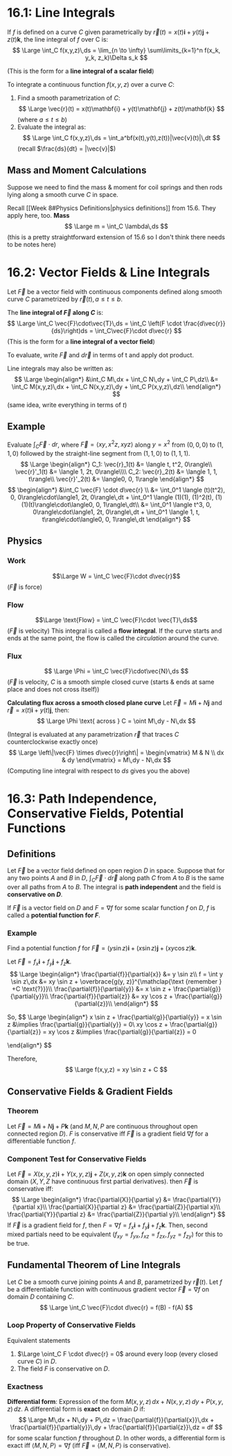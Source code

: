 # 16.1: Line Integrals
If $f$ is defined on a curve $C$ given parametrically by $\vec{r}(t) = x(t)\mathbf{i} + y(t)\mathbf{j} + z(t)\mathbf{k}$, the line integral of $f$ over C is:
$$
\Large
\int_C f(x,y,z)\,ds = \lim_{n \to \infty} \sum\limits_{k=1}^n f(x_k, y_k, z_k)\Delta s_k
$$

(This is the form for a **line integral of a scalar field**)

To integrate a continuous function $f(x, y, z)$ over a curve $C$:
1. Find a smooth parametrization of $C$:
$$
\Large
\vec{r}(t) = x(t)\mathbf{i} + y(t)\mathbf{j} + z(t)\mathbf{k}
$$ (where $a \leq t \leq b$)
3. Evaluate the integral as:
$$
\Large
\int_C f(x,y,z)\,ds = \int_a^bf(x(t),y(t),z(t))|\vec{v}(t)|\,dt
$$
(recall $\frac{ds}{dt} = |\vec{v}|$)

## Mass and Moment Calculations
Suppose we need to find the mass & moment for coil springs and then rods lying along a smooth curve $C$ in space.

Recall [[Week 8#Physics Definitions|physics definitions]] from 15.6.
They apply here, too.
**Mass**
$$
\Large
m = \int_C \lambda\,ds
$$
(this is a pretty straightforward extension of 15.6 so I don't think there needs to be notes here)

# 16.2: Vector Fields & Line Integrals
Let $\vec{F}$ be a vector field with continuous components defined along smooth curve $C$ parametrized by $\vec{r}(t), a \leq t \leq b$.

The **line integral of $\vec{F}$ along $C$** is:
$$
\Large
\int_C \vec{F}\cdot\vec{T}\,ds = \int_C \left(F \cdot \frac{d\vec{r}}{ds}\right)ds = \int_C\vec{F}\cdot d\vec{r}
$$
(This is the form for a **line integral of a vector field**)


To evaluate, write $\vec{F}$ and $d\vec{r}$ in terms of t and apply dot product.

Line integrals may also be written as:
$$
\Large
\begin{align*}
&\int_C M\,dx + \int_C N\,dy + \int_C P\,dz\\
&= \int_C M(x,y,z)\,dx + \int_C N(x,y,z)\,dy + \int_C P(x,y,z)\,dz\\
\end{align*}
$$
(same idea, write everything in terms of $t$)

## Example
Evaluate $\int_C\vec{F}\cdot dr$, where $\vec{F} = \langle xy, x^2z, xyz\rangle$ along $y = x^2$ from $(0,0,0)$ to $(1,1,0)$ followed by the straight-line segment from $(1,1,0)$ to $(1,1,1)$.
$$
\Large
\begin{align*}
C_1: \vec{r}_1(t) &= \langle t, t^2, 0\rangle\\
\vec{r}'_1(t) &= \langle 1, 2t, 0\rangle\\\\
C_2: \vec{r}_2(t) &= \langle 1, 1, t\rangle\\
\vec{r}'_2(t) &= \langle0, 0, 1\rangle
\end{align*}
$$
$$
\begin{align*}
&\int_C \vec{F} \cdot d\vec{r} \\
&= \int_0^1 \langle (t)(t^2), 0, 0\rangle\cdot\langle1, 2t, 0\rangle\,dt + \int_0^1 \langle (1)(1), (1)^2(t), (1)(1)(t)\rangle\cdot\langle0, 0, 1\rangle\,dt\\
&= \int_0^1 \langle t^3, 0, 0\rangle\cdot\langle1, 2t, 0\rangle\,dt + \int_0^1 \langle 1, t, t\rangle\cdot\langle0, 0, 1\rangle\,dt
\end{align*}
$$

## Physics
 ### Work 
$$\Large W = \int_C \vec{F}\cdot d\vec{r}$$
($\vec{F}$ is force)

 ### Flow 
$$\Large \text{Flow} = \int_C \vec{F}\cdot \vec{T}\,ds$$
($\vec{F}$ is velocity)
This integral is called a **flow integral**. If the curve starts and ends at the same point, the flow is called the *circulation* around the curve.

 ### Flux
$$
\Large
\Phi = \int_C \vec{F}\cdot\vec{N}\,ds
$$
($\vec{F}$ is velocity, $C$ is a smooth simple closed curve (starts & ends at same place and does not cross itself))

**Calculating flux across a smooth closed plane curve**
Let $\vec{F} = M\mathbf{i} + N\mathbf{j}$ and $\vec{r} = x(t)\mathbf{i} + y(t)\mathbf{j}$,
then:
$$
\Large
\Phi \text{ across } C = \oint M\,dy - N\,dx
$$

(Integral is evaluated at any parametrization $\vec{r}$ that traces $C$ counterclockwise exactly once)
$$
\Large
\left\|\vec{F} \times d\vec{r}\right\| = \begin{vmatrix}
M & N \\
dx & dy
\end{vmatrix} = M\,dy - N\,dx
$$
(Computing line integral with respect to $ds$ gives you the above)

# 16.3: Path Independence, Conservative Fields, Potential Functions
## Definitions
Let $\vec{F}$ be a vector field defined on open region $D$ in space.
Suppose that for any two points $A$ and $B$ in $D$, $\int_C \vec{F}\cdot d\vec{r}$ along path $C$ from $A$ to $B$ is the same over all paths from $A$ to $B$.
The integral is **path independent** and the field is **conservative on $D$**.

If $\vec{F}$ is a vector field on $D$ and $F = \nabla f$ for some scalar function $f$ on $D$, $f$ is called a **potential function for $F$**.

### Example
Find a potential function $f$ for $\vec{F} = (y \sin z)\mathbf{i} + (x \sin z)\mathbf{j} + (xy\cos z) \mathbf{k}$.

Let $\vec{F} = f_x\mathbf{i} + f_y\mathbf{j} + f_z\mathbf{k}$.
$$
\Large
\begin{align*}
\frac{\partial{f}}{\partial{x}} &= y \sin z\\
f = \int y \sin z\,dx &= xy \sin z + \overbrace{g(y, z)}^{\mathclap{\text {remember } +C \text{?}}}\\
\frac{\partial{f}}{\partial{y}} &= x \sin z + \frac{\partial{g}}{\partial{y}}\\
\frac{\partial{f}}{\partial{z}} &= xy \cos z + \frac{\partial{g}}{\partial{z}}\\
\end{align*}
$$

So,
$$
\Large
\begin{align*}
x \sin z + \frac{\partial{g}}{\partial{y}} = x \sin z &\implies \frac{\partial{g}}{\partial{y}} = 0\\
xy \cos z + \frac{\partial{g}}{\partial{z}} = xy \cos z &\implies \frac{\partial{g}}{\partial{z}} = 0

\end{align*}
$$

Therefore,
$$
\Large
f(x,y,z) = xy \sin z + C
$$
## Conservative Fields & Gradient Fields
### Theorem
Let $\vec{F} = M\mathbf{i} + N\mathbf{j} + P\mathbf{k}$ (and $M, N, P$ are continuous throughout open connected region $D$).
$F$ is conservative iff $\vec{F}$ is a gradient field $\nabla f$ for a differentiable function $f$.

### Component Test for Conservative Fields
Let $\vec{F} = X(x, y, z)\mathbf{i} + Y(x, y, z)\mathbf{j} + Z(x, y, z)\mathbf{k}$ on open simply connected domain ($X, Y, Z$ have continuous first partial derivatives).
then $\vec{F}$ is conservative iff:
$$
\Large
\begin{align*}
\frac{\partial{X}}{\partial y} &= \frac{\partial{Y}}{\partial x}\\
\frac{\partial{X}}{\partial z} &= \frac{\partial{Z}}{\partial x}\\
\frac{\partial{Y}}{\partial z} &= \frac{\partial{Z}}{\partial y}\\
\end{align*}
$$
If $\vec{F}$ is a gradient field for $f$, then $F = \nabla f = f_x\mathbf{i} + f_y\mathbf{j} + f_z\mathbf{k}$.
Then, second mixed partials need to be equivalent ($f_{xy} = f_{yx}, f_{xz} = f_{zx}, f_{yz} = f_{zy}$) for this to be true.

## Fundamental Theorem of Line Integrals
Let $C$ be a smooth curve joining points $A$ and $B$, parametrized by $\vec{r}(t)$.
Let $f$ be a differentiable function with continuous gradient vector $\vec{F} = \nabla f$ on domain $D$ containing $C$.
$$
\Large
\int_C \vec{F}\cdot d\vec{r} = f(B) - f(A)
$$
### Loop Property of Conservative Fields
Equivalent statements
1. $\Large \oint_C F \cdot d\vec{r} = 0$ around every loop (every closed curve $C$) in $D$.
2. The field $F$ is conservative on $D$.

### Exactness
**Differential form**: Expression of the form $M(x,y,z)\,dx + N(x,y,z)\,dy + P(x,y,z)\,dz$.
A differential form is **exact** on domain $D$ if:
$$
\Large
M\,dx + N\,dy + P\,dz = \frac{\partial{f}}{\partial{x}}\,dx + \frac{\partial{f}}{\partial{y}}\,dy + \frac{\partial{f}}{\partial{z}}\,dz = df
$$
for some scalar function $f$ throughout $D$.
In other words, a differential form is exact iff $\langle M, N, P \rangle = \nabla f$ (iff $\vec{F} = \langle M, N, P\rangle$ is conservative).

